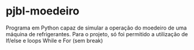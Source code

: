 # pjbl-moedeiro
Programa em Python capaz de simular a operação do moedeiro de uma máquina de refrigerantes.
Para o projeto, só foi permitido a utilização de If/else e loops While e For (sem break)
